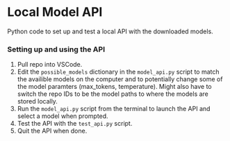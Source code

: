 # Local Model API
Python code to set up and test a local API with the downloaded models. 

### Setting up and using the API
1. Pull repo into VSCode.
2. Edit the `possible_models` dictionary in the `model_api.py` script to match the availible models on the computer and to potentially change some of the model paramters (max_tokens, temperature). Might also have to switch the repo IDs to be the model paths to where the models are stored locally.  
3. Run the `model_api.py` script from the terminal to launch the API and select a model when prompted.
4. Test the API with the `test_api.py` script.
5. Quit the API when done.
